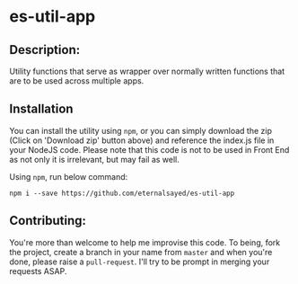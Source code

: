 # es-util-app
## Description:
Utility functions that serve as wrapper over normally written functions that are to be used across multiple apps.

## Installation
You can install the utility using `npm`, or you can simply download the zip (Click on 'Download zip' button above) and reference the index.js file in your NodeJS code. Please note that this code is not to be used in Front End as not only it is irrelevant, but may fail as well.

Using `npm`, run below command:

`npm i --save https://github.com/eternalsayed/es-util-app`

## Contributing:
You're more than welcome to help me improvise this code. To being, fork the project, create a branch in your name from `master` and when you're done, please raise a `pull-request`. I'll try to be prompt in merging your requests ASAP.

